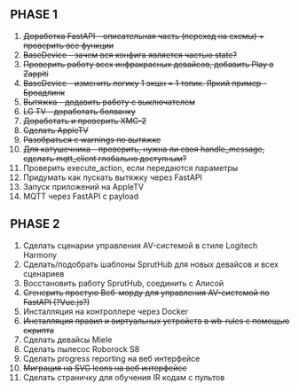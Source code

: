 ## PHASE 1
1. ~~Доработка FastAPI - описательная часть (переход на схемы) + проверить все функции~~
2. ~~BaseDevice - зачем вся конфига является частью state?~~
3. ~~Проверить работу всех инфракрасных девайсов, добавить Play в Zappiti~~
4. ~~BaseDevice - изменить логику 1 экшн = 1 топик. Яркий пример - Броадлинк~~
5. ~~Вытяжка - додавить работу с выключателем~~
6. ~~LG TV - доработать болванку~~
7. ~~Доработать и проверить XMC-2~~
8. ~~Сделать AppleTV~~
9. ~~Разобраться с warnings по вытяжке~~
10. ~~Для катушечника - проверить, нужна ли своя handle_message, сделать mqtt_client глобально доступным?~~
11. Проверить execute_action, если передаются параметры
12. Придумать как пускать вытяжку через FastAPI
13. Запуск приложений на AppleTV
14. MQTT через FastAPI с payload

## PHASE 2
1. Сделать сценарии управления AV-системой в стиле Logitech Harmony
2. Сделать/подобрать шаблоны SprutHub для новых девайсов и всех сценариев
3. Восстановить работу SprutHub, соединить с Алисой
4. ~~Сгенерить простую Веб-морду для управления AV-системой по FastAPI (?Vue.js?)~~
5. Инсталляция на контроллере через Docker
6. ~~Инсталляция правил и виртуальных устройств в wb-rules с помощью скрипта~~
7. Сделать девайсы Miele
8. Сделать пылесос Roborock S8
9. Сделать progress reporting на веб интерфейсе
10. ~~Миграция на SVG Icons на веб интерфейсе~~
11. Сделать страничку для обучения IR кодам с пультов

